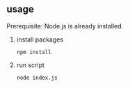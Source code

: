 ## usage
Prerequisite: Node.js is already installed.

1. install packages

    ```
    npm install
    ```
2. run script
   ```
   node index.js
   ```